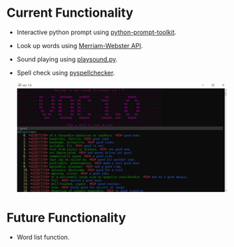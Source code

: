 # Current Functionality

- Interactive python prompt using [python-prompt-toolkit](https://github.com/prompt-toolkit/python-prompt-toolkit).

- Look up words using [Merriam-Webster API](https://dictionaryapi.com/products/index).

- Sound playing using [playsound.py](https://github.com/TaylorSMarks/playsound).

- Spell check using [pyspellchecker](https://github.com/barrust/pyspellchecker).

  ![shot](screenshot/shot.png)

# Future Functionality

- Word list function.